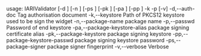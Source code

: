 usage: IARIValidator [-d <authorization document>] [-n <package name>]
                     [-ps <package signer fingerprint>] [-pk <package
                     signer keystore>] [-pa <package signer certificate
                     alias>] [-pp <package signer keystore password>] -k
                     <keystore> -p <password> [-v]
 -d,--auth-doc <arg>                   Tag authorisation document
 -k,--keystore <arg>                   Path of PKCS12 keystore used to be
                                       sign the widget
 -n,--package-name <arg>               package name
 -p,--passwd <arg>                     Password of end keystore
 -pa,--package-keystore-alias <arg>    package signing certificate alias
 -pk,--package-keystore <arg>          package signing keystore
 -pp,--package-keystore-passwd <arg>   package signing keystore password
 -ps,--package-signer <arg>            package signer fingerprint
 -v,--verbose                          Verbose
